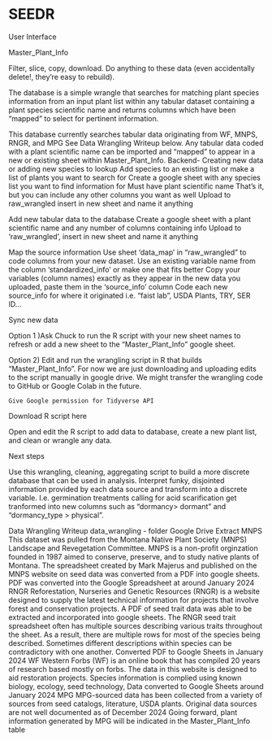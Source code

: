 # SEEDR

User Interface

Master_Plant_Info 

Filter, slice, copy, download. Do anything to these data (even accidentally delete!, they’re easy to rebuild).

The database is a simple wrangle that searches for matching plant species information from an input plant list within any tabular dataset containing a plant species scientific name and returns columns which have been “mapped” to select for pertinent information.

This database currently searches tabular data originating from WF, MNPS, RNGR, and MPG See Data Wrangling Writeup below. Any tabular data coded with a plant scientific name can be imported and “mapped” to appear in a new or existing sheet within Master_Plant_Info.
Backend- Creating new data or adding new species to lookup
Add species to an existing list or make a list of plants you want to search for
Create a google sheet with any species list you want to find information for
Must have plant scientific name
That’s it, but you can include any other columns you want as well
Upload to raw_wrangled insert in new sheet and name it anything

Add new tabular data to the database
Create a google sheet with a plant scientific name and any number of columns containing info
Upload to ‘raw_wrangled’, insert in new sheet and name it anything






















Map the source information
Use sheet ‘data_map’ in “raw_wrangled” to code columns from  your new dataset. 
Use an existing variable name from the column ‘standardized_info’ or make one that fits better
Copy your variables (column names) exactly as they appear in the new data you uploaded, paste them in the ‘source_info’ column
Code each new source_info for where it originated i.e. “faist lab”, USDA Plants, TRY, SER ID…





Sync new data

Option 1 )Ask Chuck to run the R script with your new sheet names to refresh or add a new sheet to the “Master_Plant_Info” google sheet. 

Option 2) Edit and run the wrangling script in R that builds “Master_Plant_Info”. For now we are just downloading and uploading edits to the script manually in google drive. We might transfer the wrangling code to GitHub or Google Colab in the future. 
	
	Give Google permission for Tidyverse API



Download R script here 

Open and edit the R script to add data to database, create a new plant list, and clean or wrangle any data.

Next steps

Use this wrangling, cleaning, aggregating script to build a more discrete database that can be used in analysis.
Interpret funky, disjointed information provided by each data source and transform into a discrete variable. I.e. germination treatments calling for acid scarification get tranformed into new columns such as “dormancy> dormant” and “dormancy_type > physical”. 


Data Wrangling Writeup
data_wrangling  - folder Google Drive
Extract 
MNPS
This dataset was pulled from the Montana Native Plant Society (MNPS) Landscape and Revegetation Committee. MNPS is a non-profit orginzation founded in 1987 aimed to conserve, preserve, and to study native plants of Montana. 
The spreadsheet created by Mark Majerus and published on the MNPS website on seed data was converted from a PDF into google sheets.
PDF was converted into the Google Spreadsheet at around January 2024
RNGR
Reforestation, Nurseries and Genetic Resources (RNGR) is a website designed to supply the latest technical information for projects that involve forest and conservation projects.
A PDF of seed trait data was able to be extracted and incorporated into google sheets.
The RNGR seed trait spreadsheet often has multiple sources describing various traits throughout the sheet. As a result, there are multiple rows for most of the species being described. Sometimes different descriptions within species can be contradictory with one another. 
Converted PDF to Google Sheets in January 2024
WF
Western Forbs (WF) is an online book that has compiled 20 years of research based mostly on forbs. The data in this website is designed to aid restoration projects.
Species information is complied using known biology, ecology, seed technology, 
Data converted to Google Sheets around January 2024
MPG
MPG-sourced data has been collected from a variety of sources from seed catalogs, literature, USDA plants.
Original data sources are not well documented as of December 2024
Going forward, plant information generated by MPG will be indicated in the Master_Plant_Info table
